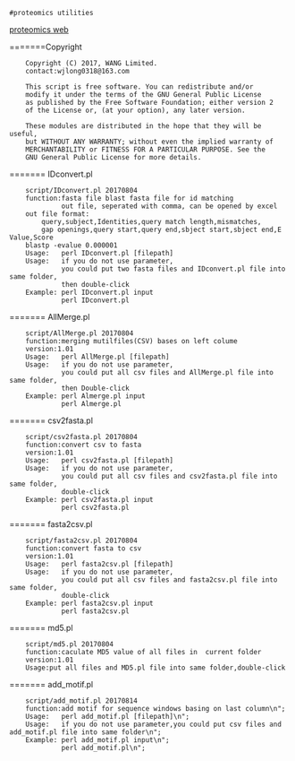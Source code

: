 

	#proteomics utilities	
[proteomics web](https://protutilities.sourceforge.io/)


=======Copyright

		Copyright (C) 2017, WANG Limited.
		contact:wjlong0318@163.com
		
		This script is free software. You can redistribute and/or                 
		modify it under the terms of the GNU General Public License              
		as published by the Free Software Foundation; either version 2           
		of the License or, (at your option), any later version.                  
                                                                          
		These modules are distributed in the hope that they will be useful,       
		but WITHOUT ANY WARRANTY; without even the implied warranty of            
		MERCHANTABILITY or FITNESS FOR A PARTICULAR PURPOSE. See the              
		GNU General Public License for more details.    

		
 

=======	IDconvert.pl

		script/IDconvert.pl 20170804		
		function:fasta file blast fasta file for id matching
				 out file, seperated with comma, can be opened by excel
		out file format:
			query,subject,Identities,query match length,mismatches,
			gap openings,query start,query end,sbject start,sbject end,E Value,Score
		blastp -evalue 0.000001
		Usage:   perl IDconvert.pl [filepath]
		Usage:   if you do not use parameter,
		         you could put two fasta files and IDconvert.pl file into same folder,
				 then double-click
		Example: perl IDconvert.pl input
			     perl IDconvert.pl
				 
======= AllMerge.pl

		script/AllMerge.pl 20170804
		function:merging mutilfiles(CSV) bases on left colume
		version:1.01
		Usage:   perl AllMerge.pl [filepath]
		Usage:   if you do not use parameter,
		         you could put all csv files and AllMerge.pl file into same folder,
				 then Double-click
		Example: perl Almerge.pl input
                 perl Almerge.pl

======= csv2fasta.pl

		script/csv2fasta.pl 20170804
		function:convert csv to fasta
		version:1.01
		Usage:   perl csv2fasta.pl [filepath]
		Usage:   if you do not use parameter,
		         you could put all csv files and csv2fasta.pl file into same folder,
				 double-click
		Example: perl csv2fasta.pl input
                 perl csv2fasta.pl
		
======= fasta2csv.pl

		script/fasta2csv.pl 20170804
		function:convert fasta to csv
		version:1.01
		Usage:   perl fasta2csv.pl [filepath]
		Usage:   if you do not use parameter,
		         you could put all csv files and fasta2csv.pl file into same folder,
				 double-click
		Example: perl fasta2csv.pl input
                 perl fasta2csv.pl

======= md5.pl

		script/md5.pl 20170804
		function:caculate MD5 value of all files in  current folder
		version:1.01		
		Usage:put all files and MD5.pl file into same folder,double-click

======= add_motif.pl		
 
		script/add_motif.pl 20170814
		function:add motif for sequence windows basing on last column\n";
		Usage:   perl add_motif.pl [filepath]\n";
		Usage:   if you do not use parameter,you could put csv files and add_motif.pl file into same folder\n";
		Example: perl add_motif.pl input\n";
				 perl add_motif.pl\n";
